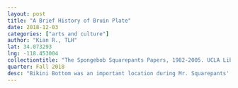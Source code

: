 ```yaml
---
layout: post
title: "A Brief History of Bruin Plate"
date: 2018-12-03
categories: ["arts and culture"]
author: "Kian R., TLH"
lat: 34.073293
lng: -118.453004
collectiontitle: "The Spongebob Squarepants Papers, 1982-2005. UCLA Library Special Collections"
quarter: Fall 2018
desc: "Bikini Bottom was an important location during Mr. Squarepants' formative years."
---
```

